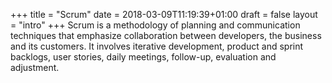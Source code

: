 +++
title = "Scrum"
date = 2018-03-09T11:19:39+01:00
draft = false
layout = "intro"
+++
Scrum is a methodology of planning and communication techniques that emphasize collaboration between developers, the business and its customers. It involves iterative development, product and sprint backlogs, user stories, daily meetings, follow-up, evaluation and adjustment.